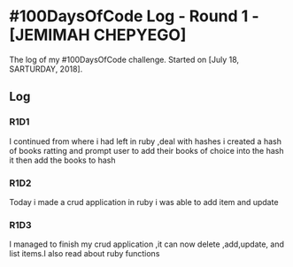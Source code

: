 # #100DaysOfCode Log - Round 1 - [JEMIMAH CHEPYEGO]

The log of my #100DaysOfCode challenge. Started on [July 18, SARTURDAY, 2018].

## Log

### R1D1 
I continued from where i had  left in ruby ,deal with hashes i created a hash of books ratting  and prompt user to add their books of choice into the hash it then add the books to hash

### R1D2
Today i made a crud application in ruby  i was able to add item and update

### R1D3
I managed to finish my crud application ,it can now delete ,add,update, and list items.I also read about ruby functions